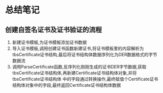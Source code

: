 # 总结笔记

## 创建自签名证书及证书验证的流程

1. 新建证书模板,为证书模板添加证书数据
2. 导入证书模板,调用创建证书函数新建证书,将证书模板里的内容解析为tbsCertificate证书结构,最后将证书结构体数据序列化为DER数据格式的字节数据流
3. 调用ParseCertificate函数,反序列化刚刚生成的证书DER字节数据,获取tbsCertificate证书结构体,再新建Certificate证书结构体对象,并将tbsCertificate证书结构体
中的字段通过转换操作,最终赋值个Certificate证书结构体对象中的字段,最终返回Certificate证书结构体数据
